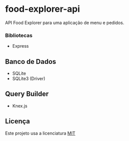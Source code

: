 # food-explorer-api
API Food Explorer para uma aplicação de menu e pedidos.

### Bibliotecas 

- Express

## Banco de Dados

- SQLite
- SQLite3 (Driver)

## Query Builder

- Knex.js

## Licença

Este projeto usa a licenciatura [MIT](./LICENSE)